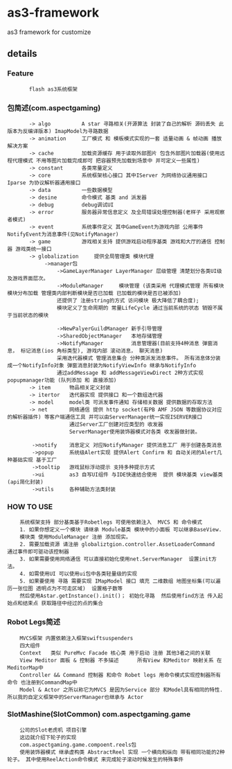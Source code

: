 as3-framework
=============

as3 framework for customize

details
---------------------------
###		   Feature
		   flash as3系统框架

###		   包简述(com.aspectgaming)
		   -> algo			A star 寻路相关(开源算法 封装了自己的解析 源码丢失 此版本为反编译版本) ImapModel为寻路数据
		   -> animation  	工厂模式 和 模板模式实现的一套 适量动画 & 帧动画 播放解决方案	
		   -> cache  		加载资源缓存 用于读取外部图片 包含外部图片加载器(使用远程代理模式 不用等图片加载完成即可 把容器预先加载到场景中 并可定义一些属性)
		   -> constant   	各类常量定义
		   -> core			系统框架核心接口 其中IServer 为网络协议通用接口 Iparse 为协议解析器通用接口
		   -> data			一些数据模型
		   -> desine 		命令模式 基类 and 派发器
		   -> debug			debug调试UI
		   -> error			服务器异常信息定义 及全局错误处理控制器(老样子 采用观察者模式)
		   -> event 		系统事件定义 其中GameEvent为游戏内部 公用事件 NotifyEvent为消息事件(见NotifyManager)
		   -> game	 		游戏相关支持 提供游戏启动程序基类 游戏和大厅的通信 控制器 游戏类统一接口
		   -> globalization  	提供全局管理类 模块代理
				->manager包
					->GameLayerManager LayerManager 层级管理 清楚划分各类UI级 及游戏界面层次。
					->ModuleManager		模块管理 (该类采用 代理模式管理 所有模块 模块分布加载 管理类内部判断模块是否已加载 已加载的模块是否已被添加)
					还提供了 注册string的方式 访问模块 极大降低了耦合度);
					模块定义了生命周期的 常量LifeCycle 通过当前系统的状态 销毁不属于当前状态的模块
					
					->NewPalyerGuildManager 新手引导管理
					->SharedObjectManager 	本地存储管理
					->NotifyManager			消息管理器(目前支持4种消息 弹窗消息， 标记消息(ios 角标类型), 游戏内部 滚动消息， 聊天消息)
					采用迭代器模式 管理消息集合 分种类派发消息事件。 所有消息体分装成一个NotifyInfo对象 弹窗消息封装为NotifyViewInfo 继承与NotifyInfo
					通过addMessage 和 addMessageViewDirect 2种方式实现 popupmanager功能 (队列添加 和 直接添加)
		   -> item 		物品相关定义封装 
		   -> itertor 	迭代器实现 提供接口 和一个数组迭代器
		   -> model  	model类 可派发事件通知 存储相关数据 提供数据的存取方法
		   -> net 		网络通信 提供 http socket(有PB AMF JSON 等数据协议对应的解析器插件) 等客户端通信工具 并可以由ServerManager统一实现ISERVER接口 
		   				通过Server工厂创建对应类型的 收发器
						ServerManager使用装饰器模式对各类 收发器做封装。
		   		
		   	->notify 	消息定义 对应NotifyManager 提供消息工厂 用于创建各类消息
		   	->popup 	系统级Alert实现 提供Alert Confirm 和 自动关闭的Alert几种基础实现 基于工厂
		   	->tooltip 	游戏鼠标浮动提示 支持多种提示方式
		   	->ui		as3 自写UI组件 与IDE快速结合使用  提供 模块基类 view基类(api简化封装)  
		   	->utils		各种辅助方法类封装
			
			
###		HOW TO USE
		系统框架支持 部分基类基于Robetlegs 可使用依赖注入  MVCS 和 命令模式
		1. 如果你想定义一个模块 请继承 Module基类 模块中的小面板 可以继承BaseView.
		模块类 使用ModuleManager 注册 添加现实。
		2. 需要加载资源 请注册 globaliztgion.controller.AssetLoaderCommand  通过事件即可驱动该控制器
		3. 如果需要使用网络通信 可以直接初始化使用net.ServerManager  设置init方法。
		4. 如需使用UI 可以使用ui包中各类轻量级的实现
		5. 如果要使用 寻路 需要实现 IMapModel 接口 填充 二维数组 地图坐标集(可以遍历一张位图 透明点为不可走区域)  设置格子数等
		然后使用Astar.getInstance().init()； 初始化寻路  然后使用find方法 传入起始点和结束点 获取路径中经过的点的集合
		
		
###		Robot Legs简述
		MVCS框架 内置依赖注入框架swiftsuspenders
		四大组件
		Context   类似 PureMvc Facade 核心类 用于启动 注册 其他3者之间的关联
		View Meditor 面板 & 控制器 不多描述		所有View 和Meditor 映射关系 在MeditorMap中
		Controller && Command 控制器 和命令 Robet legs 用命令模式实现控制器所有命令 也注册到CommandMap中
		Model & Actor 之所以称它为MVCS 是因为Service 部分 和Model具有相同的特性. 所以我的自定义框架中的ServerManager也继承与 Actor
		
		
		

###		SlotMashine(SlotCommon) com.aspectgaming.game
		公司的Slot老虎机 项目引擎
		这边就介绍下轮子的实现 
		com.aspectgaming.game.compoent.reels包
		使用装饰器模式 继承虚构类 AbstractReel 实现 一个横向和纵向 带有相同功能的2种轮子。 其中使用ReelAction命令模式 来完成轮子滚动时候发生的特殊事件
		
		
